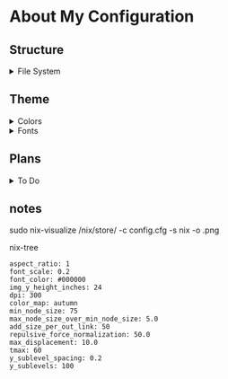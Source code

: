 # About My Configuration

  ## Structure
  <details>
    <summary> File System </summary>

```
.
├─ device
├┬ modules
│├─ flake
│├─ home
│├─ inner
│└─ outer
├─ configuration.nix
└─ flake.nix
```

  </details>

<h2>Theme</h2>

  <details>
    <summary> Colors </summary>

```
.
├┬ Colors
│├┬ Bright
││├─ #FF0000
││├─ #FF8000
││├─ #FFFF00
││├─ #80FF00
││├─ #00FF00
││├─ #00FF80
││├─ #00FFFF
││├─ #0080FF
││├─ #0000FF
││├─ #8000FF
││├─ #FF00FF
││└─ #FF0080
│├┬ Normal
││├─ #E03030
││├─ #E06030
││├─ #E0E030
││├─ #60E030
││├─ #30E030
││├─ #30E060
││├─ #30E0E0
││├─ #3060E0
││├─ #3030E0
││├─ #6030E0
││├─ #E060E0
││└─ #E03060
│└┬ Dim
│ ├─ #C02020
│ ├─ #C06030
│ ├─ #C0C030
│ ├─ #60C000
│ ├─ #30C030
│ ├─ #30C060
│ ├─ #30C0C0
│ ├─ #0060C0
│ ├─ #3030C0
│ ├─ #6030C0
│ ├─ #C030C0
│ └─ #C03060
└┬ Main
 ├┬ Dark
 │├─ #0D0D0D
 │├─ #191919
 │├─ #262626
 │├─ #333333
 │├─ #404040
 │├─ #4D4D4D
 │├─ #595959 
 │├─ #666666
 │└─ #737373
 ├┬ Gray
 │└─ #808080
 └┬ Light
  ├─ #8C8C8C
  ├─ #999999
  ├─ #A6A6A6
  ├─ #B3B3B3
  ├─ #BFBFBF
  ├─ #CCCCCC
  ├─ #D9D9D9
  ├─ #E6E6E6
  └─ #F2F2F2
```    

  </details>

  <details>
    <summary> Fonts </summary>

```
.
├┬ Sans-Serif
│└─ Aerial
├┬ Serif
│└─ Tymes
├┬ Mono
│└─ 0xproto Nerd Font
└┬ Emojis
 └─ Twimoji
```

  </details>

  <h2> Plans </h2>

  <details>
    <summary> To Do </summary>


  - [ ] Find a patchbay for pipewire that i like

  - [ ] Config Start Menu etc

  - [ ] Harden
   - https://linux-audit.com/
   - https://github.com/CISOfy/lynis

  </details>

  ## notes

  sudo nix-visualize /nix/store/<package> -c config.cfg -s nix -o <name>.png

  nix-tree

  ```
  aspect_ratio: 1
  font_scale: 0.2
  font_color: #000000
  img_y_height_inches: 24
  dpi: 300
  color_map: autumn
  min_node_size: 75
  max_node_size_over_min_node_size: 5.0
  add_size_per_out_link: 50
  repulsive_force_normalization: 50.0
  max_displacement: 10.0
  tmax: 60
  y_sublevel_spacing: 0.2
  y_sublevels: 100
  ```